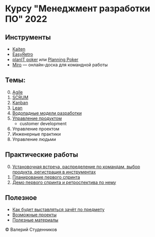 # Курсу "Менеджмент разработки ПО" 2022

## Инструменты

- [Kaiten](https://mrpo.kaiten.io/)
- [EasyRetro](https://easyretro.io/)
- [planIT poker](https://www.planitpoker.com/) или [Planning Poker](https://www.planningpoker.com/)
- [Miro](https://miro.com/) — онлайн-доска для командной работы

## Темы:

0. [Agile](00-Agile.md)
1. [SCRUM](01-SCRUM.md)
2. [Kanban](02-Kanban.md)
3. [Lean](03-Lean.md)
4. [Водопадные модели разработки](04-Waterfall.md)
5. [Управление продуктом](05-Product-Management.md)
	- customer development
6. Управление проектом
7. Инженерные практики
8. Управление людьми

## Практические работы

0. [Установочная встреча, распределение по командам, выбор продукта, регистрация в инструментах](lab-00-scrum-init.md)
1. [Планирование первого спринта](lab-01-scrum-sprint_planning.md)
2. [Демо первого спринта и ретроспектива по нему](lab-02-scrum-demo-and-retro.md)

## Полезное

- [Как будет выставляться зачёт по предмету](scoring.md)
- [Возможные проекты](possible-projects.md)
- [Полезные материалы](resources-and-literature.md)


© Валерий Студенников
